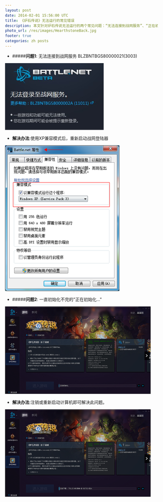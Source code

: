 ```yaml
---
layout: post
date: 2014-02-01 15:56:00 UTC
title: 《炉石传说》无法运行的常见错误
description: 本文针对炉石传说无法运行的两个常见问题：“无法连接到战网服务”、“正在初始化...”进行解答。
photo_url: /res/images/HearthstoneBack.jpg
footer: true
categories: zh posts
---
```


- #####**问题1**: 无法连接到战网服务 BLZBNTBGS80000021(3003)
<img src="/res/images/BNerror.png"/>

- **解决办法**:使用XP兼容模式后，重新启动战网登陆器
<img src="/res/images/BNerror_fix.png"/>

- #####**问题2**: 一直初始化不完的"正在初始化..."
<img src="/res/images/endlessInitializing.png"/>

- **解决办法**:注销或重新启动计算机即可解决此问题。
<img src="/res/images/endlessInitializing_fix.png"/>